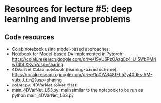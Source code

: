 # Resources for lecture #5: deep learning and Inverse problems

## Code resources
- Colab notebook using model-based approaches:  
- Notebook for Model-based DA implemented in Pytorch: https://colab.research.google.com/drive/1SyU6PzOAzgBz4_U_5WbPMriwT4bLXKvh?usp=sharing
- 4DVarNet Colab notebook (learning-based scheme): https://colab.research.google.com/drive/1p0YA348fEh5Zy40dEs-AM-vukuJ_t_n2?usp=sharing
- solver.py: 4DVarNet solver class
- main_4DVarNet_L63.py: main similar to the notebook to be run as python main_4DVarNet_L63.py
